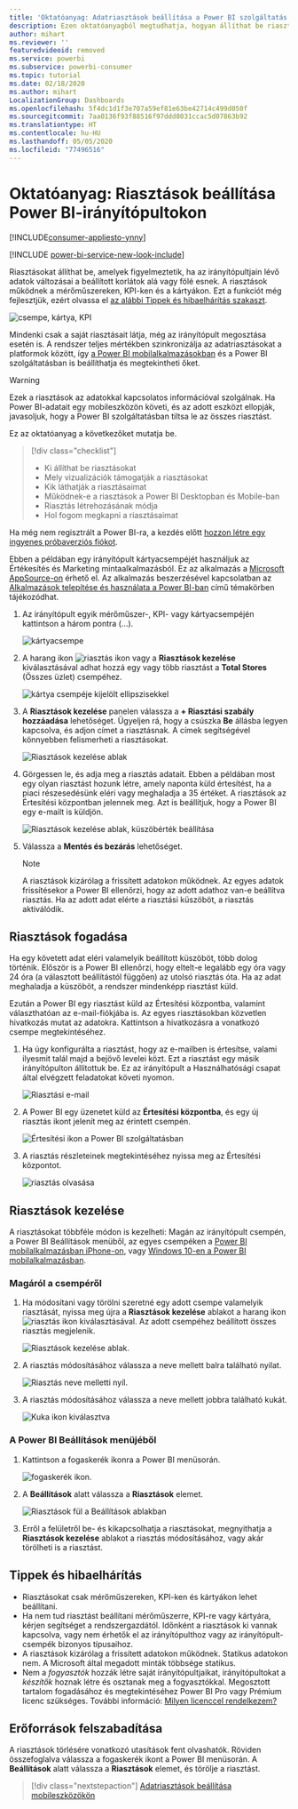 ```yaml
---
title: 'Oktatóanyag: Adatriasztások beállítása a Power BI szolgáltatás irányítópultjain'
description: Ezen oktatóanyagból megtudhatja, hogyan állíthat be riasztásokat, amelyek figyelmeztetik, ha az irányítópultjain lévő adatok változásai meghaladják a Microsoft Power BI szolgáltatáshoz beállított korlátokat.
author: mihart
ms.reviewer: ''
featuredvideoid: removed
ms.service: powerbi
ms.subservice: powerbi-consumer
ms.topic: tutorial
ms.date: 02/18/2020
ms.author: mihart
LocalizationGroup: Dashboards
ms.openlocfilehash: 5f4dc1d1f3e707a59ef81e63be42714c499d050f
ms.sourcegitcommit: 7aa0136f93f88516f97ddd8031ccac5d07863b92
ms.translationtype: HT
ms.contentlocale: hu-HU
ms.lasthandoff: 05/05/2020
ms.locfileid: "77496516"
---
```

# <a name="tutorial-set-alerts-on-power-bi-dashboards"></a>Oktatóanyag: Riasztások beállítása Power BI-irányítópultokon

[!INCLUDE[consumer-appliesto-ynny](../includes/consumer-appliesto-ynny.md)]

[!INCLUDE [power-bi-service-new-look-include](../includes/power-bi-service-new-look-include.md)]

Riasztásokat állíthat be, amelyek figyelmeztetik, ha az irányítópultjain lévő adatok változásai a beállított korlátok alá vagy fölé esnek. A riasztások működnek a mérőműszereken, KPI-ken és a kártyákon. Ezt a funkciót még fejlesztjük, ezért olvassa el [az alábbi Tippek és hibaelhárítás szakaszt](#tips-and-troubleshooting).

![csempe, kártya, KPI](media/end-user-alerts/card-gauge-kpi.png)

Mindenki csak a saját riasztásait látja, még az irányítópult megosztása esetén is. A rendszer teljes mértékben szinkronizálja az adatriasztásokat a platformok között, így [a Power BI mobilalkalmazásokban](mobile/mobile-set-data-alerts-in-the-mobile-apps.md) és a Power BI szolgáltatásban is beállíthatja és megtekintheti őket. 

> [!WARNING]
> Ezek a riasztások az adatokkal kapcsolatos információval szolgálnak. Ha Power BI-adatait egy mobileszközön követi, és az adott eszközt ellopják, javasoljuk, hogy a Power BI szolgáltatásban tiltsa le az összes riasztást.
> 

Ez az oktatóanyag a következőket mutatja be.
> [!div class="checklist"]
> * Ki állíthat be riasztásokat
> * Mely vizualizációk támogatják a riasztásokat
> * Kik láthatják a riasztásaimat
> * Működnek-e a riasztások a Power BI Desktopban és Mobile-ban
> * Riasztás létrehozásának módja
> * Hol fogom megkapni a riasztásaimat

Ha még nem regisztrált a Power BI-ra, a kezdés előtt [hozzon létre egy ingyenes próbaverziós fiókot](https://app.powerbi.com/signupredirect?pbi_source=web).

Ebben a példában egy irányítópult kártyacsempéjét használjuk az Értékesítés és Marketing mintaalkalmazásból. Ez az alkalmazás a [Microsoft AppSource-on](https://appsource.microsoft.com) érhető el. Az alkalmazás beszerzésével kapcsolatban az [Alkalmazások telepítése és használata a Power BI-ban](end-user-app-view.md) című témakörben tájékozódhat.

1. Az irányítópult egyik mérőműszer-, KPI- vagy kártyacsempéjén kattintson a három pontra (…).
   
   ![kártyacsempe](media/end-user-alerts/power-bi-cards.png)
2. A harang ikon ![riasztás ikon](media/end-user-alerts/power-bi-bell-icon.png) vagy a **Riasztások kezelése** kiválasztásával adhat hozzá egy vagy több riasztást a **Total Stores** (Összes üzlet) csempéhez.

   ![kártya csempéje kijelölt ellipszisekkel](media/end-user-alerts/power-bi-ellipses.png)

   
1. A **Riasztások kezelése** panelen válassza a **+ Riasztási szabály hozzáadása** lehetőséget.  Ügyeljen rá, hogy a csúszka **Be** állásba legyen kapcsolva, és adjon címet a riasztásnak. A címek segítségével könnyebben felismerheti a riasztásokat.
   
   ![Riasztások kezelése ablak](media/end-user-alerts/power-bi-manage-alert.png)
4. Görgessen le, és adja meg a riasztás adatait.  Ebben a példában most egy olyan riasztást hozunk létre, amely naponta küld értesítést, ha a piaci részesedésünk eléri vagy meghaladja a 35 értéket. A riasztások az Értesítési központban jelennek meg. Azt is beállítjuk, hogy a Power BI egy e-mailt is küldjön.
   
   ![Riasztások kezelése ablak, küszöbérték beállítása](media/end-user-alerts/power-bi-manage-alert-details.png)
5. Válassza a **Mentés és bezárás** lehetőséget.
 
   > [!NOTE]
   > A riasztások kizárólag a frissített adatokon működnek. Az egyes adatok frissítésekor a Power BI ellenőrzi, hogy az adott adathoz van-e beállítva riasztás. Ha az adott adat elérte a riasztási küszöböt, a riasztás aktiválódik. 
   > 

## <a name="receiving-alerts"></a>Riasztások fogadása
Ha egy követett adat eléri valamelyik beállított küszöböt, több dolog történik. Először is a Power BI ellenőrzi, hogy eltelt-e legalább egy óra vagy 24 óra (a választott beállítástól függően) az utolsó riasztás óta. Ha az adat meghaladja a küszöböt, a rendszer mindenképp riasztást küld.

Ezután a Power BI egy riasztást küld az Értesítési központba, valamint választhatóan az e-mail-fiókjába is. Az egyes riasztásokban közvetlen hivatkozás mutat az adatokra. Kattintson a hivatkozásra a vonatkozó csempe megtekintéséhez.  

1. Ha úgy konfigurálta a riasztást, hogy az e-mailben is értesítse, valami ilyesmit talál majd a bejövő levelei közt. Ezt a riasztást egy másik irányítópulton állítottuk be. Ez az irányítópult a Használhatósági csapat által elvégzett feladatokat követi nyomon.
   
   ![Riasztási e-mail](media/end-user-alerts/power-bi-alert-email.png)
2. A Power BI egy üzenetet küld az **Értesítési központba**, és egy új riasztás ikont jelenít meg az érintett csempén.
   
   ![Értesítési ikon a Power BI szolgáltatásban](media/end-user-alerts/power-bi-task-alert.png)
3. A riasztás részleteinek megtekintéséhez nyissa meg az Értesítési központot.
   
    ![riasztás olvasása](media/end-user-alerts/power-bi-notification.png)
   
  

## <a name="managing-alerts"></a>Riasztások kezelése

A riasztásokat többféle módon is kezelheti: Magán az irányítópult csempén, a Power BI Beállítások menüből, az egyes csempéken a [Power BI mobilalkalmazásban iPhone-on](mobile/mobile-set-data-alerts-in-the-mobile-apps.md), vagy [Windows 10-en a Power BI mobilalkalmazásban](mobile/mobile-set-data-alerts-in-the-mobile-apps.md).

### <a name="from-the-tile-itself"></a>Magáról a csempéről

1. Ha módosítani vagy törölni szeretné egy adott csempe valamelyik riasztását, nyissa meg újra a **Riasztások kezelése** ablakot a harang ikon ![riasztás ikon](media/end-user-alerts/power-bi-bell-icon.png) kiválasztásával. Az adott csempéhez beállított összes riasztás megjelenik.
   
    ![Riasztások kezelése ablak](media/end-user-alerts/power-bi-manage-alerts.png).
2. A riasztás módosításához válassza a neve mellett balra található nyilat.
   
    ![Riasztás neve melletti nyíl](media/end-user-alerts/power-bi-modify-alert.png).
3. A riasztás módosításához válassza a neve mellett jobbra található kukát.
   
      ![Kuka ikon kiválasztva](media/end-user-alerts/power-bi-alert-delete.png)

### <a name="from-the-power-bi-settings-menu"></a>A Power BI Beállítások menüjéből

1. Kattintson a fogaskerék ikonra a Power BI menüsorán.
   
    ![fogaskerék ikon](media/end-user-alerts/powerbi-gear-icon.png).
2. A **Beállítások** alatt válassza a **Riasztások** elemet.
   
    ![Riasztások fül a Beállítások ablakban](media/end-user-alerts/power-bi-alert-settings.png)
3. Erről a felületről be- és kikapcsolhatja a riasztásokat, megnyithatja a **Riasztások kezelése** ablakot a riasztás módosításához, vagy akár törölheti is a riasztást.

## <a name="tips-and-troubleshooting"></a>Tippek és hibaelhárítás 

* Riasztásokat csak mérőműszereken, KPI-ken és kártyákon lehet beállítani.
* Ha nem tud riasztást beállítani mérőműszerre, KPI-re vagy kártyára, kérjen segítséget a rendszergazdától. Időnként a riasztások ki vannak kapcsolva, vagy nem érhetők el az irányítópulthoz vagy az irányítópult-csempék bizonyos típusaihoz.
* A riasztások kizárólag a frissített adatokon működnek. Statikus adatokon nem. A Microsoft által megadott minták többsége statikus. 
* Nem a *fogyasztók* hozzák létre saját irányítópultjaikat, irányítópultokat a *készítők* hoznak létre és osztanak meg a fogyasztókkal. Megosztott tartalom fogadásához és megtekintéséhez Power BI Pro vagy Prémium licenc szükséges. További információ: [Milyen licenccel rendelkezem?](end-user-license.md) 


## <a name="clean-up-resources"></a>Erőforrások felszabadítása
A riasztások törlésére vonatkozó utasítások fent olvashatók. Röviden összefoglalva válassza a fogaskerék ikont a Power BI menüsorán. A **Beállítások** alatt válassza a **Riasztások** elemet, és törölje a riasztást.

> [!div class="nextstepaction"]
> [Adatriasztások beállítása mobileszközökön](mobile/mobile-set-data-alerts-in-the-mobile-apps.md)


